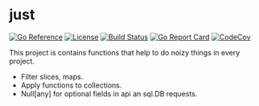 # just

[![Go Reference](https://pkg.go.dev/badge/github.com/kazhuravlev/just.svg)](https://pkg.go.dev/github.com/kazhuravlev/just)
[![License](https://img.shields.io/github/license/kazhuravlev/just?color=blue)](https://github.com/kazhuravlev/just/blob/master/LICENSE)
[![Build Status](https://github.com/kazhuravlev/just/actions/workflows/tests.yml/badge.svg?branch=master)](https://github.com/kazhuravlev/just/actions/workflows/tests.yml?query=branch%3Amaster)
[![Go Report Card](https://goreportcard.com/badge/github.com/kazhuravlev/just)](https://goreportcard.com/report/github.com/kazhuravlev/just)
[![CodeCov](https://codecov.io/gh/kazhuravlev/just/branch/master/graph/badge.svg?token=tNKcOjlxLo)](https://codecov.io/gh/kazhuravlev/just)

This project is contains functions that help to do noizy things in every
project.

- Filter slices, maps.
- Apply functions to collections.
- Null[any] for optional fields in api an sql.DB requests.
